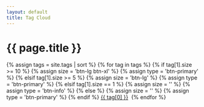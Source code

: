 ```yaml
---
layout: default
title: Tag Cloud
---
```

# {{ page.title }}

<div>
{% assign tags = site.tags | sort %}
{% for tag in tags %}
  {% if tag[1].size >= 10 %}
    {% assign size = 'btn-lg btn-xl' %}
    {% assign type = 'btn-primary' %}
  {% elsif tag[1].size >= 5 %}
    {% assign size = 'btn-lg' %}
    {% assign type = 'btn-primary' %}
  {% elsif tag[1].size == 1 %}
    {% assign size = '' %}
    {% assign type = 'btn-info' %}
  {% else %}
    {% assign size = '' %}
    {% assign type = 'btn-primary' %}
  {% endif %}
<a class="btn {{ type }} {{ size }}" style="margin-bottom:12px;" href="/search/?query={{ tag[0] }}">{{ tag[0] }}</a>&nbsp;
{% endfor %}
</div>